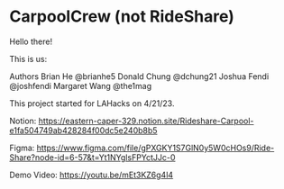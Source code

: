 # CarpoolCrew (not RideShare)
Hello there!

This is us:

Authors
Brian He @brianhe5
Donald Chung @dchung21
Joshua Fendi @joshfendi
Margaret Wang @the1mag

This project started for LAHacks on 4/21/23.

Notion: https://eastern-caper-329.notion.site/Rideshare-Carpool-e1fa504749ab428284f00dc5e240b8b5

Figma: https://www.figma.com/file/gPXGKY1S7GlN0y5W0cHOs9/Ride-Share?node-id=6-57&t=Yt1NYglsFPYctJJc-0


Demo Video: https://youtu.be/mEt3KZ6g4l4

